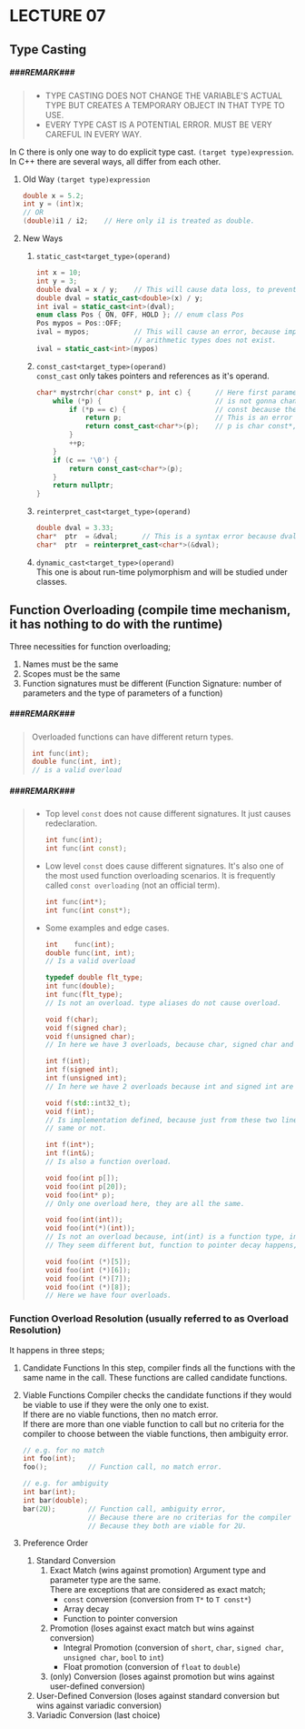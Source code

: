 # LECTURE 07
## Type Casting
##### ###REMARK###
> - TYPE CASTING DOES NOT CHANGE THE VARIABLE'S ACTUAL TYPE BUT CREATES A TEMPORARY OBJECT IN THAT TYPE TO USE.
> - EVERY TYPE CAST IS A POTENTIAL ERROR. MUST BE VERY CAREFUL IN EVERY WAY.

In C there is only one way to do explicit type cast. `(target type)expression`.<br>
In C++ there are several ways, all differ from each other.

1. Old Way `(target type)expression`
    ```cpp
    double x = 5.2;
    int y = (int)x;
    // OR
    (double)i1 / i2;    // Here only i1 is treated as double.
    ```

2. New Ways
    1. `static_cast<target_type>(operand)`
        ```cpp
        int x = 10;
        int y = 3;
        double dval = x / y;    // This will cause data loss, to prevent it, type cast must be used.
        double dval = static_cast<double>(x) / y;
        int ival = static_cast<int>(dval);
        enum class Pos { ON, OFF, HOLD }; // enum class Pos
        Pos mypos = Pos::OFF;
        ival = mypos;           // This will cause an error, because implicit cast from scoped enums to
                                // arithmetic types does not exist.
        ival = static_cast<int>(mypos)
        ```
    2. `const_cast<target_type>(operand)`<br>
        `const_cast` only takes pointers and references as it's operand.
        ```cpp
        char* mystrchr(char const* p, int c) {      // Here first parameter is left const because this function
            while (*p) {                            // is not gonna change the variable. But the return type is not
                if (*p == c) {                      // const because the original variable may or may not be const.
                    return p;                       // This is an error because function's return type is char* but
                    return const_cast<char*>(p);    // p is char const*, to overcome this we use const_cast.
                }
                ++p;
            }
            if (c == '\0') {
                return const_cast<char*>(p);
            }
            return nullptr;
        }
        ```
    3. `reinterpret_cast<target_type>(operand)`
        ```cpp
        double dval = 3.33;
        char*  ptr  = &dval;      // This is a syntax error because dval is double and ptr is char*.
        char*  ptr  = reinterpret_cast<char*>(&dval);
        ```
    4. `dynamic_cast<target_type>(operand)`<br>
        This one is about run-time polymorphism and will be studied under classes.

## Function Overloading (compile time mechanism, it has nothing to do with the runtime)
Three necessities for function overloading;
1. Names  must be the same
2. Scopes must be the same
3. Function signatures must be different (Function Signature: number of parameters and the type of parameters of a function)

##### ###REMARK###
> Overloaded functions can have different return types.
> ```cpp
> int func(int);
> double func(int, int);
> // is a valid overload
> ```
##### ###REMARK###
> - Top level `const` does not cause different signatures. It just causes redeclaration.
>   ```cpp
>   int func(int);
>   int func(int const);
>   ```
> - Low level `const` does cause different signatures. It's also one of the most used function overloading scenarios. It is
    frequently called `const overloading` (not an official term).
>   ```cpp
>   int func(int*);
>   int func(int const*);
>   ```
> - Some examples and edge cases.
>   ```cpp
>   int    func(int);
>   double func(int, int);
>   // Is a valid overload
>   ```
>   ```cpp
>   typedef double flt_type;
>   int func(double);
>   int func(flt_type);
>   // Is not an overload. type aliases do not cause overload.
>   ```
>   ```cpp
>   void f(char);
>   void f(signed char);
>   void f(unsigned char);
>   // In here we have 3 overloads, because char, signed char and unsigned char are distinct types.
>   ```
>   ```cpp
>   int f(int);
>   int f(signed int);
>   int f(unsigned int);
>   // In here we have 2 overloads because int and signed int are not distinct types.
>   ```
>   ```cpp
>   void f(std::int32_t);
>   void f(int);
>   // Is implementation defined, because just from these two lines we dont now if int32_t and int
>   // same or not.
>   ```
>   ```cpp
>   int f(int*);
>   int f(int&);
>   // Is also a function overload.
>   ```
>   ```cpp
>   void foo(int p[]);
>   void foo(int p[20]);
>   void foo(int* p);
>   // Only one overload here, they are all the same.
>   ```
>   ```cpp
>   void foo(int(int));
>   void foo(int(*)(int));
>   // Is not an overload because, int(int) is a function type, int(*)(int) is a pointer to function.
>   // They seem different but, function to pointer decay happens, no overload. this is redeclaration.
>   ```
>   ```cpp
>   void foo(int (*)[5]);
>   void foo(int (*)[6]);
>   void foo(int (*)[7]);
>   void foo(int (*)[8]);
>   // Here we have four overloads.
>   ```

### Function Overload Resolution (usually referred to as Overload Resolution)
It happens in three steps;
1. Candidate Functions
    In this step, compiler finds all the functions with the same name in the call. These functions are called
    candidate functions.
2. Viable Functions
    Compiler checks the candidate functions if they would be viable to use if they were the only one to exist.<br>
    If there are no viable functions, then no match error.<br>
    If there are more than one viable function to call but no criteria for the compiler to choose between the viable functions, then
    ambiguity error.

    ```cpp
    // e.g. for no match
    int foo(int);
    foo();          // Function call, no match error.

    // e.g. for ambiguity
    int bar(int);
    int bar(double);
    bar(2U);        // Function call, ambiguity error,
                    // Because there are no criterias for the compiler to choose between bar(int) and bar(double).
                    // Because they both are viable for 2U.
    ```
3. Preference Order
    1. Standard Conversion
        1. Exact Match (wins against promotion) Argument type and parameter type are the same.<br>
            There are exceptions that are considered as exact match;
            - `const` conversion (conversion from `T*` to `T const*`)
            - Array decay
            - Function to pointer conversion
        2. Promotion (loses against exact match but wins against conversion)
            - Integral Promotion (conversion of `short`, `char`, `signed char`, `unsigned char`, `bool` to `int`)
            - Float promotion (conversion of `float` to `double`)
        3. (only) Conversion (loses against promotion but wins against user-defined conversion)
    2. User-Defined Conversion (loses against standard conversion but wins against variadic conversion)
    3. Variadic Conversion (last choice)
